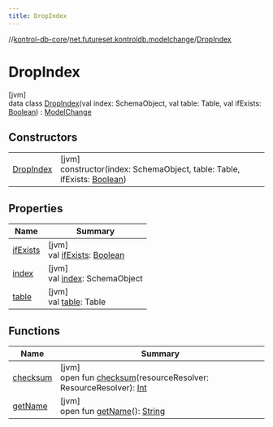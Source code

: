 ```yaml
---
title: DropIndex
---
```

//[kontrol-db-core](../../../index.html)/[net.futureset.kontroldb.modelchange](../index.html)/[DropIndex](index.html)



# DropIndex



[jvm]\
data class [DropIndex](index.html)(val index: SchemaObject, val table: Table, val ifExists: [Boolean](https://kotlinlang.org/api/latest/jvm/stdlib/kotlin/-boolean/index.html)) : [ModelChange](../-model-change/index.html)



## Constructors


| | |
|---|---|
| [DropIndex](-drop-index.html) | [jvm]<br>constructor(index: SchemaObject, table: Table, ifExists: [Boolean](https://kotlinlang.org/api/latest/jvm/stdlib/kotlin/-boolean/index.html)) |


## Properties


| Name | Summary |
|---|---|
| [ifExists](if-exists.html) | [jvm]<br>val [ifExists](if-exists.html): [Boolean](https://kotlinlang.org/api/latest/jvm/stdlib/kotlin/-boolean/index.html) |
| [index](--index--.html) | [jvm]<br>val [index](--index--.html): SchemaObject |
| [table](table.html) | [jvm]<br>val [table](table.html): Table |


## Functions


| Name | Summary |
|---|---|
| [checksum](../-model-change/checksum.html) | [jvm]<br>open fun [checksum](../-model-change/checksum.html)(resourceResolver: ResourceResolver): [Int](https://kotlinlang.org/api/latest/jvm/stdlib/kotlin/-int/index.html) |
| [getName](../-model-change/get-name.html) | [jvm]<br>open fun [getName](../-model-change/get-name.html)(): [String](https://kotlinlang.org/api/latest/jvm/stdlib/kotlin/-string/index.html) |

